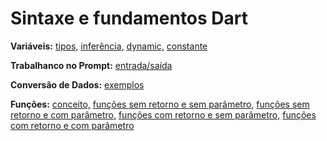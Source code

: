 # Sintaxe e fundamentos Dart
**Variáveis:**
  [tipos,](https://github.com/heliokamakawa/flutter_course/blob/master/lib/modulo%2002%20-%20variaveis/01_tipos_variaveis.dart)
  [inferência,](https://github.com/heliokamakawa/flutter_course/blob/master/lib/modulo%2002%20-%20variaveis/02_inferencia_de_tipo.dart)
  [dynamic,](https://github.com/heliokamakawa/flutter_course/blob/master/lib/modulo%2002%20-%20variaveis/03_tipo_dinamico.dart)
  [constante](https://github.com/heliokamakawa/flutter_course/blob/master/lib/modulo%2002%20-%20variaveis/04_constantes.dart)

**Trabalhanco no Prompt:**
  [entrada/saída](https://github.com/heliokamakawa/flutter_course/blob/master/lib/modulo%2002%20-%20variaveis/05_entrada_de_dados.dart)

**Conversão de Dados:**
  [exemplos](https://github.com/heliokamakawa/flutter_course/blob/master/lib/modulo%2002%20-%20variaveis/06_convers%C3%A3o_de_dados.dart)

**Funções:**
  [conceito,](https://github.com/heliokamakawa/flutter_course/blob/master/lib/modulo_04/aula01_funcoes/01_sintaxe/a_funcoes.dart)
  [funções sem retorno e sem parâmetro,](https://github.com/heliokamakawa/flutter_course/blob/master/lib/modulo_04/aula01_funcoes/01_sintaxe/b_funcoes_sem_retorno_e_sem_parametro.dart)
  [funções sem retorno e com parâmetro,](https://github.com/heliokamakawa/flutter_course/blob/master/lib/modulo_04/aula01_funcoes/01_sintaxe/c_funcoes_sem_retorno_e_com_parametro.dart)
  [funções com retorno e sem parâmetro,](https://github.com/heliokamakawa/flutter_course/blob/master/lib/modulo_04/aula01_funcoes/01_sintaxe/d_funcoes_com_retorno_e_sem_parametro.dart)
  [funções com retorno e com parâmetro](https://github.com/heliokamakawa/flutter_course/blob/master/lib/modulo_04/aula01_funcoes/01_sintaxe/e_funcoes_com_retorno_e_com_parametro.dart)
  
